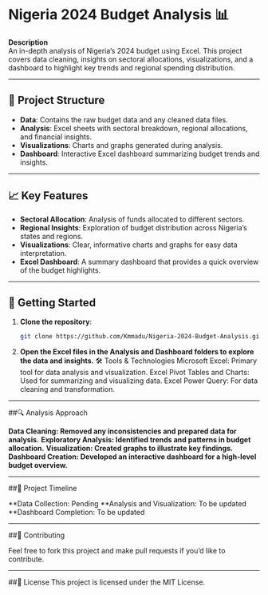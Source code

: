 # Nigeria 2024 Budget Analysis 📊

**Description**  
An in-depth analysis of Nigeria’s 2024 budget using Excel. This project covers data cleaning, insights on sectoral allocations, visualizations, and a dashboard to highlight key trends and regional spending distribution.

---

## 📁 Project Structure

- **Data**: Contains the raw budget data and any cleaned data files.
- **Analysis**: Excel sheets with sectoral breakdown, regional allocations, and financial insights.
- **Visualizations**: Charts and graphs generated during analysis.
- **Dashboard**: Interactive Excel dashboard summarizing budget trends and insights.

---

## 📈 Key Features

- **Sectoral Allocation**: Analysis of funds allocated to different sectors.
- **Regional Insights**: Exploration of budget distribution across Nigeria’s states and regions.
- **Visualizations**: Clear, informative charts and graphs for easy data interpretation.
- **Excel Dashboard**: A summary dashboard that provides a quick overview of the budget highlights.

---

## 🚀 Getting Started

1. **Clone the repository**:
   ```bash
   git clone https://github.com/Kmmadu/Nigeria-2024-Budget-Analysis.git

2. **Open the Excel files in the Analysis and Dashboard folders to explore the data and insights.**
🛠 Tools & Technologies
Microsoft Excel: Primary tool for data analysis and visualization.
Excel Pivot Tables and Charts: Used for summarizing and visualizing data.
Excel Power Query: For data cleaning and transformation.

---

##🔍 Analysis Approach

**Data Cleaning: Removed any inconsistencies and prepared data for analysis.**
**Exploratory Analysis: Identified trends and patterns in budget allocation.**
**Visualization: Created graphs to illustrate key findings.**
**Dashboard Creation: Developed an interactive dashboard for a high-level budget overview.**

---

##📅 Project Timeline

**Data Collection: Pending
**Analysis and Visualization: To be updated
**Dashboard Completion: To be updated

---

##🤝 Contributing

Feel free to fork this project and make pull requests if you’d like to contribute.

---

##📜 License
This project is licensed under the MIT License.
